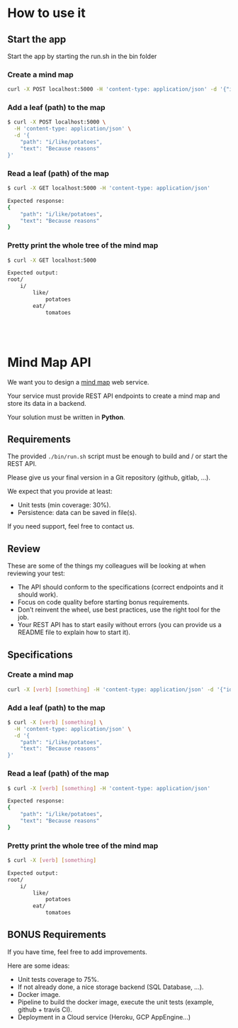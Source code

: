 # How to use it

## Start the app
Start the app by starting the run.sh in the bin folder
### Create a mind map

```bash
curl -X POST localhost:5000 -H 'content-type: application/json' -d '{"id": "my-map"}'
```

### Add a leaf (path) to the map

```bash
$ curl -X POST localhost:5000 \
  -H 'content-type: application/json' \
  -d '{
    "path": "i/like/potatoes",
    "text": "Because reasons"
}'
```

### Read a leaf (path) of the map

```bash
$ curl -X GET localhost:5000 -H 'content-type: application/json'

Expected response:
{
    "path": "i/like/potatoes",
    "text": "Because reasons"
}
```

### Pretty print the whole tree of the mind map

```bash
$ curl -X GET localhost:5000

Expected output:
root/
    i/
        like/
            potatoes
        eat/
            tomatoes
```
<br>
<br>


# Mind Map API

We want you to design a [mind map](https://en.wikipedia.org/wiki/Mind_map) web service.

Your service must provide REST API endpoints to create a mind map and store its data in a backend.

Your solution must be written in **Python**.

## Requirements

The provided `./bin/run.sh` script must be enough to build and / or start the REST API.

Please give us your final version in a Git repository (github, gitlab, ...).

We expect that you provide at least:

* Unit tests (min coverage: 30%).
* Persistence: data can be saved in file(s).

If you need support, feel free to contact us.

## Review

These are some of the things my colleagues will be looking at when reviewing your test:

* The API should conform to the specifications (correct endpoints and it should work).
* Focus on code quality before starting bonus requirements.
* Don’t reinvent the wheel, use best practices, use the right tool for the job.
* Your REST API has to start easily without errors (you can provide us a README file to explain how to start it).

## Specifications

### Create a mind map

```bash
curl -X [verb] [something] -H 'content-type: application/json' -d '{"id": "my-map"}'
```

### Add a leaf (path) to the map

```bash
$ curl -X [verb] [something] \
  -H 'content-type: application/json' \
  -d '{
    "path": "i/like/potatoes",
    "text": "Because reasons"
}'
```

### Read a leaf (path) of the map

```bash
$ curl -X [verb] [something] -H 'content-type: application/json'

Expected response:
{
    "path": "i/like/potatoes",
    "text": "Because reasons"
}
```

### Pretty print the whole tree of the mind map

```bash
$ curl -X [verb] [something] 

Expected output:
root/
    i/
        like/
            potatoes
        eat/
            tomatoes
```

## BONUS Requirements

If you have time, feel free to add improvements.

Here are some ideas:

* Unit tests coverage to 75%.
* If not already done, a nice storage backend (SQL Database, ...).
* Docker image.
* Pipeline to build the docker image, execute the unit tests (example, github + travis CI).
* Deployment in a Cloud service (Heroku, GCP AppEngine...)
